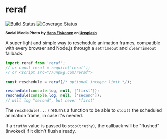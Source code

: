 # reraf

[![Build Status](https://travis-ci.com/WebReflection/reraf.svg?branch=master)](https://travis-ci.com/WebReflection/reraf) [![Coverage Status](https://coveralls.io/repos/github/WebReflection/reraf/badge.svg?branch=master)](https://coveralls.io/github/WebReflection/reraf?branch=master)

<sup>**Social Media Photo by [Hans Eiskonen](https://unsplash.com/@eiskonen) on [Unsplash](https://unsplash.com/)**</sup>

A super light and simple way to reschedule animation frames, compatible with every browser and Node.js through a `setTimeout` and `clearTimeout` fallback.

```js
import reraf from 'reraf';
// or const reraf = require('reraf');
// or <script src="//unpkg.com/reraf">

const reschedule = reraf(/* optional integer limit */);

reschedule(console.log, null, ['first']);
reschedule(console.log, null, ['second']);
// will log "second", but never "first"
```

The `reschedule(...)` returns a function to be able to `stop()` the scheduled animation frame, in case it's needed.

If a `truthy` value is passed to `stop(truthy)`, the callback will be "flushed" (invoked) if it didn't flush already.
